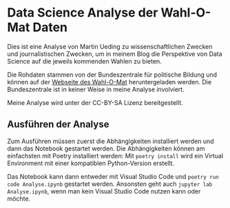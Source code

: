 # Data Science Analyse der Wahl-O-Mat Daten

Dies ist eine Analyse von Martin Ueding zu wissenschaftlichen Zwecken und journalistischen Zwecken, um in meinem Blog die Perspektive von Data Science auf die jeweils kommenden Wahlen zu bieten.

Die Rohdaten stammen von der Bundeszentrale für politische Bildung und können auf der [Webseite des Wahl-O-Mat](https://www.bpb.de/themen/wahl-o-mat/) heruntergeladen werden. Die Bundeszentrale ist in keiner Weise in meine Analyse involviert.

Meine Analyse wird unter der CC-BY-SA Lizenz bereitgestellt.

## Ausführen der Analyse

Zum Ausführen müssen zuerst die Abhängigkeiten installiert werden und dann das Notebook gestartet werden. Die Abhängigkeiten können am einfachsten mit Poetry installiert werden: Mit `poetry install` wird ein Virtual Environment mit einer kompatiblen Python-Version erstellt.

Das Notebook kann dann entweder mit Visual Studio Code und `poetry run code Analyse.ipynb` gestartet werden. Ansonsten geht auch `jupyter lab Analyse.ipynb`, wenn man kein Visual Studio Code nutzen kann oder möchte.